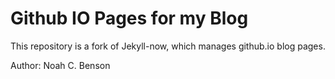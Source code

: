 # Github IO Pages for my Blog

This repository is a fork of Jekyll-now, which manages github.io blog pages.

Author: Noah C. Benson